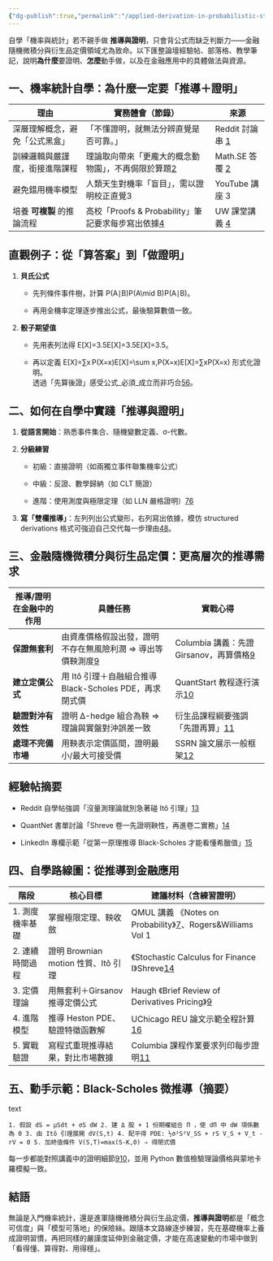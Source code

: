 ```yaml
---
{"dg-publish":true,"permalink":"/applied-derivation-in-probabilistic-statistics-and-finance/"}
---
```



自學「機率與統計」若不親手做 **推導與證明**，只會背公式而缺乏判斷力——金融隨機微積分與衍生品定價領域尤為致命。以下匯整論壇經驗帖、部落格、教學筆記，說明**為什麼**要證明、**怎麼**動手做，以及在金融應用中的具體做法與資源。

## 一、機率統計自學：為什麼一定要「推導＋證明」

|理由|實務體會（節錄）|來源|
|---|---|---|
|深層理解概念，避免「公式黑盒」|「不懂證明，就無法分辨直覺是否可靠。」|Reddit 討論串 [1](https://www.reddit.com/r/learnmachinelearning/comments/a1hgnl/should_i_learn_the_proofs_of_the_theorems_in/)|
|訓練邏輯與嚴謹度，銜接進階課程|理論取向帶來「更龐大的概念動物園」，不再侷限於算題[2](https://math.stackexchange.com/questions/2847286/what-are-the-benefits-of-studying-probability-theory-theoretically-instead-of-i)|Math.SE 答覆 [2](https://math.stackexchange.com/questions/2847286/what-are-the-benefits-of-studying-probability-theory-theoretically-instead-of-i)|
|避免錯用機率模型|人類天生對機率「盲目」，需以證明校正直覺3|YouTube 講座 3|
|培養 **可複製** 的推論流程|高校「Proofs & Probability」筆記要求每步寫出依據[4](https://courses.cs.washington.edu/courses/cse547/24sp/handouts/CSE547_Proofs_Probability.html)|UW 課堂講義 [4](https://courses.cs.washington.edu/courses/cse547/24sp/handouts/CSE547_Proofs_Probability.html)|

## 直觀例子：從「算答案」到「做證明」

1. **貝氏公式**
    
    - 先列條件事件樹，計算 P(A∣B)P(A\mid B)P(A∣B)。
        
    - 再用全機率定理逐步推出公式，最後驗算數值一致。
        
2. **骰子期望值**
    
    - 先用表列法得 E[X]=3.5E[X]=3.5E[X]=3.5。
        
    - 再以定義 E[X]=∑x P(X=x)E[X]=\sum x\,P(X=x)E[X]=∑xP(X=x) 形式化證明。  
        透過「先算後證」感受公式_必須_成立而非巧合[5](https://bookdown.org/danbarch/psy_207_advanced_stats_I/probability-theory.html)[6](https://courses.cs.washington.edu/courses/cse547/24sp/handouts/CSE547_Proofs_Probability.pdf)。
        

## 二、如何在自學中實踐「推導與證明」

1. **從語言開始**：熟悉事件集合、隨機變數定義、σ-代數。
    
2. **分級練習**
    
    - 初級：直接證明（如兩獨立事件聯集機率公式）
        
    - 中級：反證、數學歸納（如 CLT 簡證）
        
    - 進階：使用測度與極限定理（如 LLN 嚴格證明）[7](https://webspace.maths.qmul.ac.uk/p.j.cameron/notes/prob.pdf)[6](https://courses.cs.washington.edu/courses/cse547/24sp/handouts/CSE547_Proofs_Probability.pdf)
        
3. **寫「雙欄推導」**：左列列出公式變形，右列寫出依據，模仿 structured derivations 格式可強迫自己交代每一步理由[4](https://courses.cs.washington.edu/courses/cse547/24sp/handouts/CSE547_Proofs_Probability.html)[8](http://snap.stanford.edu/class/cs246-2019/handouts/CS246_Proof_Probability.pdf)。
    

## 三、金融隨機微積分與衍生品定價：更高層次的推導需求

|推導/證明在金融中的作用|具體任務|實戰心得|
|---|---|---|
|**保證無套利**|由資產價格假設出發，證明不存在無風險利潤 ⇒ 導出等價鞅測度[9](http://www.columbia.edu/~mh2078/QRM/DerivativesReview.pdf)|Columbia 講義：先證 Girsanov，再算價格[9](http://www.columbia.edu/~mh2078/QRM/DerivativesReview.pdf)|
|**建立定價公式**|用 Itô 引理＋自融組合推導 Black-Scholes PDE，再求閉式價|QuantStart 教程逐行演示[10](https://www.quantstart.com/articles/Introduction-to-Stochastic-Calculus/)|
|**驗證對沖有效性**|證明 Δ-hedge 組合為鞅 ⇒ 理論與實盤對沖誤差一致|衍生品課程綱要強調「先證再算」[11](https://www.business.rutgers.edu/sites/default/files/documents/phd-syllabus-stochastic-calculus-finance.pdf)|
|**處理不完備市場**|用鞅表示定價區間，證明最小/最大可接受價|SSRN 論文展示一般框架[12](https://papers.ssrn.com/sol3/papers.cfm?abstract_id=5187624)|

## 經驗帖摘要

- Reddit 自學帖強調「沒量測理論就別急著碰 Itô 引理」[13](https://www.reddit.com/r/quant/comments/g2ltyb/can_stochastic_calculus_be_self_studied/)
    
- QuantNet 書單討論「Shreve 卷一先證明鞅性，再進卷二實務」[14](https://quantnet.com/threads/which-book-is-best-for-my-self-study-of-stochastic-calculus.49808/)
    
- LinkedIn 專欄示範「從第一原理推導 Black-Scholes 才能看懂希臘值」[15](https://www.linkedin.com/pulse/understanding-derivative-pricing-data-scientists-shivam-mishra-qkyyc)
    

## 四、自學路線圖：從推導到金融應用

|階段|核心目標|建議材料（含練習證明）|
|---|---|---|
|1. 測度機率基礎|掌握極限定理、鞅收斂|QMUL 講義 《Notes on Probability》[7](https://webspace.maths.qmul.ac.uk/p.j.cameron/notes/prob.pdf)、Rogers&Williams Vol 1|
|2. 連續時間過程|證明 Brownian motion 性質、Itô 引理|《Stochastic Calculus for Finance I》Shreve[14](https://quantnet.com/threads/which-book-is-best-for-my-self-study-of-stochastic-calculus.49808/)|
|3. 定價理論|用無套利＋Girsanov 推導定價公式|Haugh 《Brief Review of Derivatives Pricing》[9](http://www.columbia.edu/~mh2078/QRM/DerivativesReview.pdf)|
|4. 進階模型|推導 Heston PDE、驗證特徵函數解|UChicago REU 論文示範全程計算[16](http://math.uchicago.edu/~may/REU2022/REUPapers/Griffin.pdf)|
|5. 實戰驗證|寫程式重現推導結果，對比市場數據|Columbia 課程作業要求列印每步證明[11](https://www.business.rutgers.edu/sites/default/files/documents/phd-syllabus-stochastic-calculus-finance.pdf)|

## 五、動手示範：Black-Scholes 微推導（摘要）

text

`1. 假設 dS = μSdt + σS dW 2. 建 Δ 股 + 1 份期權組合 Π ，使 dΠ 中 dW 項係數為 0 3. 由 Itô 引理展開 dV(S,t) 4. 配平得 PDE: ½σ²S²V_SS + rS V_S + V_t - rV = 0 5. 加終值條件 V(S,T)=max(S-K,0) ⇒ 得閉式價`

每一步都能對照講義中的證明細節[9](http://www.columbia.edu/~mh2078/QRM/DerivativesReview.pdf)[10](https://www.quantstart.com/articles/Introduction-to-Stochastic-Calculus/)，並用 Python 數值檢驗理論價格與蒙地卡羅模擬一致。

## 結語

無論是入門機率統計，還是進軍隨機微積分與衍生品定價，**推導與證明**都是「概念可信度」與「模型可落地」的保險絲。跟隨本文路線逐步練習，先在基礎機率上養成證明習慣，再把同樣的嚴謹度延伸到金融定價，才能在高速變動的市場中做到「看得懂、算得對、用得穩」。
